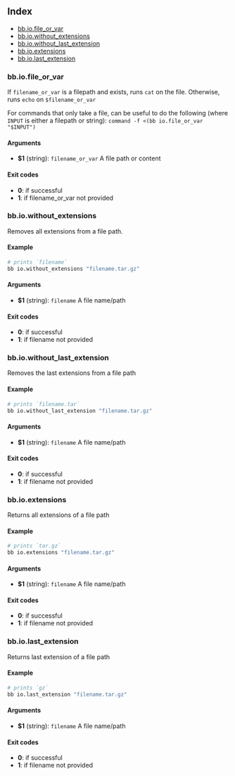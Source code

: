 ## Index

* [bb.io.file_or_var](#bbiofileorvar)
* [bb.io.without_extensions](#bbiowithoutextensions)
* [bb.io.without_last_extension](#bbiowithoutlastextension)
* [bb.io.extensions](#bbioextensions)
* [bb.io.last_extension](#bbiolastextension)

### bb.io.file_or_var

If `filename_or_var` is a filepath and exists, runs `cat` on the file.  Otherwise, runs `echo` on `$filename_or_var`

For commands that only take a file, can be useful to do the following (where `INPUT` is either a filepath or string):
`command -f <(bb io.file_or_var "$INPUT")`

#### Arguments

* **$1** (string): `filename_or_var` A file path or content

#### Exit codes

* **0**: if successful
* **1**: if filename_or_var not provided

### bb.io.without_extensions

Removes all extensions from a file path.

#### Example

```bash
# prints `filename`
bb io.without_extensions "filename.tar.gz"
```

#### Arguments

* **$1** (string): `filename` A file name/path

#### Exit codes

* **0**: if successful
* **1**: if filename not provided

### bb.io.without_last_extension

Removes the last extensions from a file path

#### Example

```bash
# prints `filename.tar`
bb io.without_last_extension "filename.tar.gz"
```

#### Arguments

* **$1** (string): `filename` A file name/path

#### Exit codes

* **0**: if successful
* **1**: if filename not provided

### bb.io.extensions

Returns all extensions of a file path

#### Example

```bash
# prints `tar.gz`
bb io.extensions "filename.tar.gz"
```

#### Arguments

* **$1** (string): `filename` A file name/path

#### Exit codes

* **0**: if successful
* **1**: if filename not provided

### bb.io.last_extension

Returns last extension of a file path

#### Example

```bash
# prints `gz`
bb io.last_extension "filename.tar.gz"
```

#### Arguments

* **$1** (string): `filename` A file name/path

#### Exit codes

* **0**: if successful
* **1**: if filename not provided

